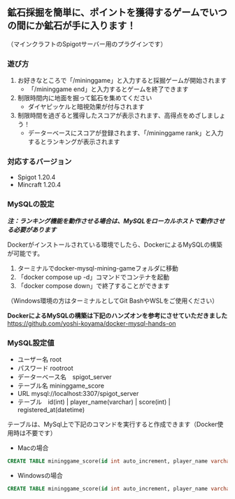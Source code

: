 ## 鉱石採掘を簡単に、ポイントを獲得するゲームでいつの間にか鉱石が手に入ります！
（マインクラフトのSpigotサーバー用のプラグインです）

### 遊び方
1. お好きなところで「/mininggame」と入力すると採掘ゲームが開始されます
   - 「/mininggame end」と入力するとゲームを終了できます
1. 制限時間内に地面を掘って鉱石を集めてください
   - ダイヤピッケルと暗視効果が付与されます
1. 制限時間を過ぎると獲得したスコアが表示されます、高得点をめざしましょう！
   - データーベースにスコアが登録されます、「/mininggame rank」と入力するとランキングが表示されます

### 対応するバージョン
- Spigot 1.20.4
- Mincraft 1.20.4

### MySQLの設定
___注：ランキング機能を動作させる場合は、MySQLをローカルホストで動作させる必要があります___

Dockerがインストールされている環境でしたら、DockerによるMySQLの構築が可能です。
1. ターミナルでdocker-mysql-mining-gameフォルダに移動
2. 「docker compose up -d」コマンドでコンテナを起動
3. 「docker compose down」で終了することができます

（Windows環境の方はターミナルとしてGit BashやWSLをご使用ください）

__DockerによるMySQLの構築は下記のハンズオンを参考にさせていただきました__  
https://github.com/yoshi-koyama/docker-mysql-hands-on

### MySQL設定値
- ユーザー名 root
- パスワード rootroot
- データーベース名　spigot_server
- テーブル名 mininggame_score
- URL mysql://localhost:3307/spigot_server
- テーブル　id(int) | player_name(varchar) | score(int) | registered_at(datetime)

テーブルは、MySql上で下記のコマンドを実行すると作成できます（Docker使用時は不要です）
- Macの場合  
```sql
CREATE TABLE mininggame_score(id int auto_increment, player_name varchar(100), score int, registered_at datetime, primary key(id));
```

- Windowsの場合  
```sql
CREATE TABLE mininggame_score(id int auto_increment, player_name varchar(100), score int, registered_at datetime, primary key(id)) DEFAULT CHARSET=utf8;
```

